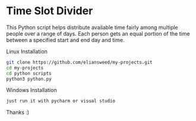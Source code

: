 # Time Slot Divider

This Python script helps distribute available time fairly among multiple people over a range of days. 
Each person gets an equal portion of the time between a specified start and end day and time.


Linux Installation

```bash
git clone https://github.com/eliansweed/my-projects.git
cd my-projects
cd python scripts
python3 python.py
```
Windows Installation
```bash
just run it with pycharm or visual studio
```
Thanks :)
